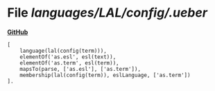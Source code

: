 # File _languages/LAL/config/.ueber_
**[GitHub](https://github.com/softlang/yas/blob/master/languages/LAL/config/.ueber)**
```
[
    language(lal(config(term))),
    elementOf('as.esl', esl(text)),
    elementOf('as.term', esl(term)),
    mapsTo(parse, ['as.esl'], ['as.term']),
    membership(lal(config(term)), eslLanguage, ['as.term'])
].
```
